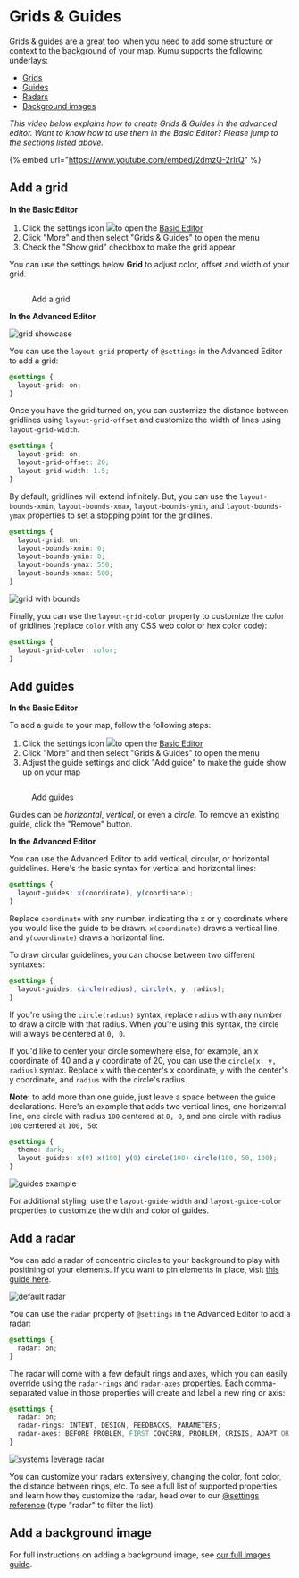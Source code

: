 # Grids & Guides

Grids & guides are a great tool when you need to add some structure or context to the background of your map. Kumu supports the following underlays:

* [Grids](underlays.md#add-a-grid)
* [Guides](underlays.md#add-guides)
* [Radars](underlays.md#add-a-radar)
* [Background images](underlays.md#add-a-background-image)

_This video below explains how to create Grids & Guides in the advanced editor. Want to know how to use them in the Basic Editor? Please jump to the sections listed above._&#x20;

{% embed url="https://www.youtube.com/embed/2dmzQ-2rIrQ" %}

## Add a grid

**In the Basic Editor**

1. Click the settings icon ![](../icons/sliders-h.svg)to open the [Basic Editor](../overview/view-editors.md#basic-editor)
2. Click "More" and then select "Grids & Guides" to open the menu
3. Check the "Show grid" checkbox to make the grid appear&#x20;

You can use the settings below **Grid** to adjust color, offset and width of your grid.

<figure><img src="../.gitbook/assets/Grids and guides (1).png" alt=""><figcaption><p>Add a grid</p></figcaption></figure>

**In the Advanced Editor**

![grid showcase](../images/grid-showcase.png)

You can use the `layout-grid` property of `@settings` in the Advanced Editor to add a grid:

```scss
@settings {
  layout-grid: on;
}
```

Once you have the grid turned on, you can customize the distance between gridlines using `layout-grid-offset` and customize the width of lines using `layout-grid-width`.

```scss
@settings {
  layout-grid: on;
  layout-grid-offset: 20;
  layout-grid-width: 1.5;
}
```

By default, gridlines will extend infinitely. But, you can use the `layout-bounds-xmin`, `layout-bounds-xmax`, `layout-bounds-ymin`, and `layout-bounds-ymax` properties to set a stopping point for the gridlines.

```scss
@settings {
  layout-grid: on;
  layout-bounds-xmin: 0;
  layout-bounds-ymin: 0;
  layout-bounds-ymax: 550;
  layout-bounds-xmax: 500;
}
```

![grid with bounds](../images/grid-guides-bounds.png)

Finally, you can use the `layout-grid-color` property to customize the color of gridlines (replace `color` with any CSS web color or hex color code):

```scss
@settings {
  layout-grid-color: color;
}
```

## Add guides

**In the Basic Editor**

To add a guide to your map, follow the following steps:&#x20;

1. Click the settings icon ![](../icons/sliders-h.svg)to open the [Basic Editor](../overview/view-editors.md#basic-editor)
2. Click "More" and then select "Grids & Guides" to open the menu
3. Adjust the guide settings and click "Add guide" to make the guide show up on your map

<figure><img src="../.gitbook/assets/Guides.png" alt=""><figcaption><p>Add guides</p></figcaption></figure>

Guides can be _horizontal_, _vertical_, or even a _circle_. To remove an existing guide, click the "Remove" button.

**In the Advanced Editor**&#x20;

You can use the Advanced Editor to add vertical, circular, or horizontal guidelines. Here's the basic syntax for vertical and horizontal lines:

```scss
@settings {
  layout-guides: x(coordinate), y(coordinate);
}
```

Replace `coordinate` with any number, indicating the x or y coordinate where you would like the guide to be drawn. `x(coordinate)` draws a vertical line, and `y(coordinate)` draws a horizontal line.

To draw circular guidelines, you can choose between two different syntaxes:

```scss
@settings {
  layout-guides: circle(radius), circle(x, y, radius);
}
```

If you're using the `circle(radius)` syntax, replace `radius` with any number to draw a circle with that radius. When you're using this syntax, the circle will always be centered at `0, 0`.

If you'd like to center your circle somewhere else, for example, an x coordinate of 40 and a y coordinate of 20, you can use the `circle(x, y, radius)` syntax. Replace `x` with the center's x coordinate, `y` with the center's y coordinate, and `radius` with the circle's radius.

**Note:** to add more than one guide, just leave a space between the guide declarations. Here's an example that adds two vertical lines, one horizontal line, one circle with radius `100` centered at `0, 0`, and one circle with radius `100` centered at `100, 50`:

```scss
@settings {
  theme: dark;
  layout-guides: x(0) x(100) y(0) circle(100) circle(100, 50, 100);
}
```

![guides example](../images/guides-dark.png)

For additional styling, use the `layout-guide-width` and `layout-guide-color` properties to customize the width and color of guides.

## Add a radar

You can add a radar of concentric circles to your background to play with positining of your elements. If you want to pin elements in place, visit [this guide here](../faq/how-do-keep-elements-from-moving.md).

![default radar](../images/radar-default.png)

You can use the `radar` property of `@settings` in the Advanced Editor to add a radar:

```scss
@settings {
  radar: on;
}
```

The radar will come with a few default rings and axes, which you can easily override using the `radar-rings` and `radar-axes` properties. Each comma-separated value in those properties will create and label a new ring or axis:

```scss
@settings {
  radar: on;
  radar-rings: INTENT, DESIGN, FEEDBACKS, PARAMETERS;
  radar-axes: BEFORE PROBLEM, FIRST CONCERN, PROBLEM, CRISIS, ADAPT OR RESTORE;
}
```

![systems leverage radar](../images/systems-leverage-radar.png)

You can customize your radars extensively, changing the color, font color, the distance between rings, etc. To see a full list of supported properties and learn how they customize the radar, head over to our [@settings reference](../overview/advanced-editor-hub/settings-reference.md) (type "radar" to filter the list).

## Add a background image

For full instructions on adding a background image, see [our full images guide](images.md#add-a-background-image).
